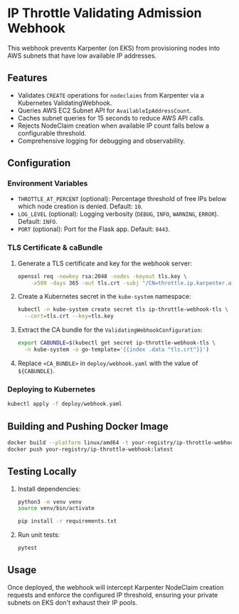 # IP Throttle Validating Admission Webhook

This webhook prevents Karpenter (on EKS) from provisioning nodes into AWS subnets that have low available IP addresses.

## Features

- Validates `CREATE` operations for `nodeclaims` from Karpenter via a Kubernetes ValidatingWebhook.
- Queries AWS EC2 Subnet API for `AvailableIpAddressCount`.
- Caches subnet queries for 15 seconds to reduce AWS API calls.
- Rejects NodeClaim creation when available IP count falls below a configurable threshold.
- Comprehensive logging for debugging and observability.

## Configuration

### Environment Variables

- `THROTTLE_AT_PERCENT` (optional): Percentage threshold of free IPs below which node creation is denied. Default: `10`.
- `LOG_LEVEL` (optional): Logging verbosity (`DEBUG`, `INFO`, `WARNING`, `ERROR`). Default: `INFO`.
- `PORT` (optional): Port for the Flask app. Default: `8443`.

### TLS Certificate & caBundle

1. Generate a TLS certificate and key for the webhook server:

   ```bash
   openssl req -newkey rsa:2048 -nodes -keyout tls.key \
       -x509 -days 365 -out tls.crt -subj "/CN=throttle.ip.karpenter.aws"
   ```

2. Create a Kubernetes secret in the `kube-system` namespace:

   ```bash
   kubectl -n kube-system create secret tls ip-throttle-webhook-tls \
     --cert=tls.crt --key=tls.key
   ```

3. Extract the CA bundle for the `ValidatingWebhookConfiguration`:

   ```bash
   export CABUNDLE=$(kubectl get secret ip-throttle-webhook-tls \
     -n kube-system -o go-template='{{index .data "tls.crt"}}')
   ```

4. Replace `<CA_BUNDLE>` in `deploy/webhook.yaml` with the value of `${CABUNDLE}`.

### Deploying to Kubernetes

```bash
kubectl apply -f deploy/webhook.yaml
```

## Building and Pushing Docker Image

```bash
docker build --platform linux/amd64 -t your-registry/ip-throttle-webhook:latest .
docker push your-registry/ip-throttle-webhook:latest
```

## Testing Locally

1. Install dependencies:

   ```bash
   python3 -m venv venv
   source venv/bin/activate
   ```

   ```bash
   pip install -r requirements.txt
   ```

2. Run unit tests:

   ```bash
   pytest
   ```

## Usage

Once deployed, the webhook will intercept Karpenter NodeClaim creation requests and enforce the configured IP threshold, ensuring your private subnets on EKS don't exhaust their IP pools.
